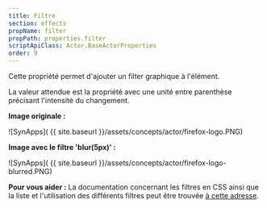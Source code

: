 ```yaml
---
title: Filtre
section: effects
propName: filter
propPath: properties.filter
scriptApiClass: Actor.BaseActorProperties
order: 9
---
```

Cette propriété permet d'ajouter un filter graphique à l'élément.

La valeur attendue est la propriété avec une unité entre parenthèse précisant l'intensité du changement.

**Image originale :** 

![SynApps]( {{ site.baseurl }}/assets/concepts/actor/firefox-logo.PNG)

**Image avec le filtre 'blur(5px)' :** 

![SynApps]( {{ site.baseurl }}/assets/concepts/actor/firefox-logo-blurred.PNG)


**Pour vous aider :**
La documentation concernant les filtres en CSS ainsi que la liste et l'utilisation des différents filtres peut être trouvée [à cette adresse](https://developer.mozilla.org/fr/docs/Web/CSS/cursor).
